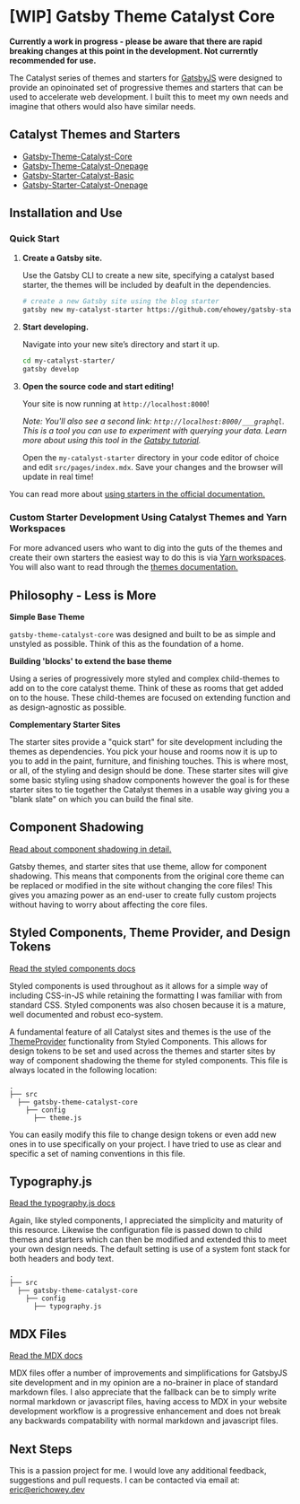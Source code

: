 # \[WIP\] Gatsby Theme Catalyst Core

**Currently a work in progress - please be aware that there are rapid breaking changes at this point in the development. Not currerntly recommended for use.**

The Catalyst series of themes and starters for [GatsbyJS](https://www.gatsbyjs.org/) were designed to provide an opinoinated set of progressive themes and starters that can be used to accelerate web development. I built this to meet my own needs and imagine that others would also have similar needs. 

## Catalyst Themes and Starters

* [Gatsby-Theme-Catalyst-Core](https://github.com/ehowey/gatsby-theme-catalyst-core)
* [Gatsby-Theme-Catalyst-Onepage](https://github.com/ehowey/gatsby-theme-catalyst-onepage)
* [Gatsby-Starter-Catalyst-Basic](https://github.com/ehowey/gatsby-starter-catalyst-basic)
* [Gatsby-Starter-Catalyst-Onepage](https://github.com/ehowey/gatsby-starter-catalyst-onepage)

## Installation and Use

### Quick Start

1.  **Create a Gatsby site.**

    Use the Gatsby CLI to create a new site, specifying a catalyst based starter, the themes will be included by deafult in the dependencies.

    ```sh
    # create a new Gatsby site using the blog starter
    gatsby new my-catalyst-starter https://github.com/ehowey/gatsby-starter-catalyst-basic
    ```

1.  **Start developing.**

    Navigate into your new site’s directory and start it up.

    ```sh
    cd my-catalyst-starter/
    gatsby develop
    ```

1.  **Open the source code and start editing!**

    Your site is now running at `http://localhost:8000`!

    _Note: You'll also see a second link: _`http://localhost:8000/___graphql`_. This is a tool you can use to experiment with querying your data. Learn more about using this tool in the [Gatsby tutorial](https://www.gatsbyjs.org/tutorial/part-five/#introducing-graphiql)._

    Open the `my-catalyst-starter` directory in your code editor of choice and edit `src/pages/index.mdx`. Save your changes and the browser will update in real time!
    
You can read more about [using starters in the official documentation.](https://www.gatsbyjs.org/docs/starters/)

### Custom Starter Development Using Catalyst Themes and Yarn Workspaces

For more advanced users who want to dig into the guts of the themes and create their own starters the easiest way to do this is via [Yarn workspaces](https://www.gatsbyjs.org/blog/2019-05-22-setting-up-yarn-workspaces-for-theme-development/). You will also want to read through the [themes documentation.](https://www.gatsbyjs.org/docs/themes/)  

## Philosophy - Less is More

**Simple Base Theme**

`gatsby-theme-catalyst-core` was designed and built to be as simple and unstyled as possible. Think of this as the foundation of a home.

**Building 'blocks' to extend the base theme**

Using a series of progressively more styled and complex child-themes to add on to the core catalyst theme. Think of these as rooms that get added on to the house. These child-themes are focused on extending function and as design-agnostic as possible.

**Complementary Starter Sites**

The starter sites provide a "quick start" for site development including the themes as dependencies. You pick your house and rooms now it is up to you to add in the paint, furniture, and finishing touches.  This is where most, or all, of the styling and design should be done.  These starter sites will give some basic styling using shadow components however the goal is for these starter sites to tie together the Catalyst themes in a usable way giving you a "blank slate" on which you can build the final site.

## Component Shadowing

[Read about component shadowing in detail.](https://www.gatsbyjs.org/blog/2019-04-29-component-shadowing/)

Gatsby themes, and starter sites that use theme, allow for component shadowing.  This means that components from the original core theme can be replaced or modified in the site without changing the core files! This gives you amazing power as an end-user to create fully custom projects without having to worry about affecting the core files. 

## Styled Components, Theme Provider, and Design Tokens

[Read the styled components docs](https://www.styled-components.com/docs)

Styled components is used throughout as it allows for a simple way of including CSS-in-JS while retaining the formatting I was familiar with from standard CSS. Styled components was also chosen because it is a mature, well documented and robust eco-system. 

A fundamental feature of all Catalyst sites and themes is the use of the [ThemeProvider](https://www.styled-components.com/docs/advanced) functionality from Styled Components.  This allows for design tokens to be set and used across the themes and starter sites by way of component shadowing the theme for styled components. This file is always located in the following location:

    .
    ├── src
      ├── gatsby-theme-catalyst-core
        ├── config
          ├── theme.js
          
You can easily modify this file to change design tokens or even add new ones in to use specifically on your project.  I have tried to use as clear and specific a set of naming conventions in this file.

## Typography.js

[Read the typography.js docs](https://kyleamathews.github.io/typography.js/)

Again, like styled components, I appreciated the simplicity and maturity of this resource. Likewise the configuration file is passed down to child themes and starters which can then be modified and extended this to meet your own design needs.  The default setting is use of a system font stack for both headers and body text.

    .
    ├── src
      ├── gatsby-theme-catalyst-core
        ├── config
          ├── typography.js

## MDX Files

[Read the MDX docs](https://mdxjs.com/)

MDX files offer a number of improvements and simplifications for GatsbyJS site development and in my opinion are a no-brainer in place of standard markdown files. I also appreciate that the fallback can be to simply write normal markdown or javascript files, having access to MDX in your website development workflow is a progressive enhancement and does not break any backwards compatability with normal markdown and javascript files.

## Next Steps

This is a passion project for me.  I would love any additional feedback, suggestions and pull requests.  I can be contacted via email at: <eric@erichowey.dev>
